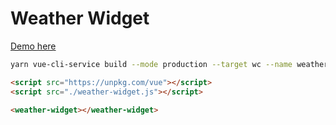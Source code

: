 # Weather Widget

[Demo here](https://itcantobe.com/hr-tests/weather-widget/)

```bash
yarn vue-cli-service build --mode production --target wc --name weather-widget ./src/App.vue
```

```html
<script src="https://unpkg.com/vue"></script>
<script src="./weather-widget.js"></script>

<weather-widget></weather-widget>
```
